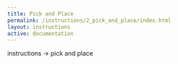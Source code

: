 ```yaml
---
title: Pick and Place
permalink: /instructions/2_pick_and_place/index.html
layout: instructions
active: documentation
---
```

instructions -> pick and place